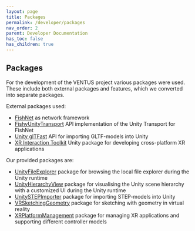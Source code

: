 ```yaml
---
layout: page
title: Packages
permalink: /developer/packages
nav_order: 2
parent: Developer Documentation
has_toc: false
has_children: true
---
```


## Packages

For the development of the VENTUS project various packages were used. These include both external packages and features, which we converted into separate packages.

External packages used:

- [FishNet](https://github.com/FirstGearGames/FishNet) as network framework
- [FishyUnityTransport](https://github.com/ooonush/FishyUnityTransport/tree/master) API implementation of the Unity Transport for FishNet
- [Unity glTFast](https://docs.unity3d.com/Packages/com.unity.cloud.gltfast@5.2/manual/index.html) API for importing GLTF-models into Unity
- [XR Interaction Toolkit](https://docs.unity3d.com/Packages/com.unity.xr.interaction.toolkit@3.0/manual/index.html) Unity package for developing cross-platform XR applications


Our provided packages are:
- [UnityFileExplorer](/VENTUS/developer/packages/UnityFileExplorer) package for browsing the local file explorer during the Unity runtime
- [UnityHierarchyView](/VENTUS/developer/packages/UnityHierarchyView) package for visualising the Unity scene hierarchy with a customized UI during the Unity runtime
- [UnitySTEPImporter](/VENTUS/developer/packages/UnitySTEPImporter) package for importing STEP-models into Unity
- [VRSketchingGeometry](/VENTUS/developer/packages/VRSketchingGeometry) package for sketching with geometry in virtual reality
- [XRPlatformManagement](/VENTUS/developer/packages/XRPlatformManagement) package for managing XR applications and supporting different controller models
